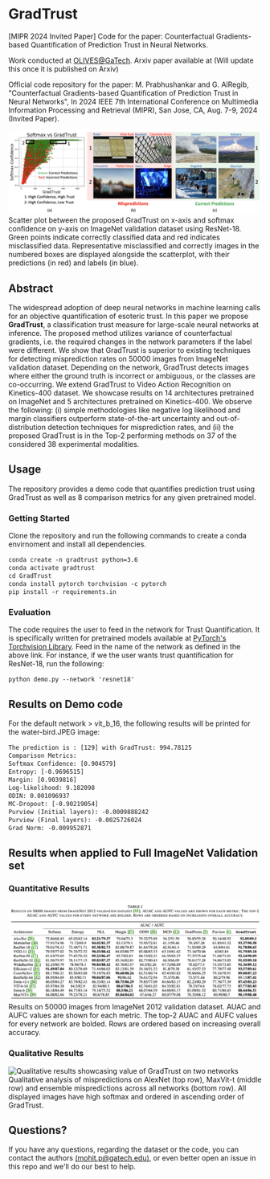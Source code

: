 # GradTrust
[MIPR 2024 Invited Paper] Code for the paper: Counterfactual Gradients-based Quantification of Prediction Trust in Neural Networks.

Work conducted at [OLIVES@GaTech](https://alregib.ece.gatech.edu). Arxiv paper available at (Will update this once it is published on Arxiv)

Official code repository for the paper: M. Prabhushankar and G. AlRegib, "Counterfactual Gradients-based Quantification of Prediction Trust in Neural Networks", In 2024 IEEE 7th International Conference on Multimedia Information Processing and Retrieval (MIPR), San Jose, CA, Aug. 7-9, 2024 (Invited Paper).

![Concept image showcasing value of GradTrust over Softmax](figs/Concept.png)
Scatter plot between the proposed GradTrust on x-axis and softmax confidence on y-axis on ImageNet validation dataset using ResNet-18. Green points indicate correctly classified data and red indicates misclassified data. Representative misclassified and correctly images in the numbered boxes are displayed alongside the scatterplot, with their predictions (in red) and labels (in blue).

## Abstract
The widespread adoption of deep neural networks in machine learning calls for an objective quantification of esoteric trust. In this paper we propose **GradTrust**, a classification trust measure for large-scale neural networks at inference. The proposed method utilizes variance of counterfactual gradients, i.e. the required changes in the network parameters if the label were different. We show that GradTrust is superior to existing techniques for detecting misprediction rates on 50000 images from ImageNet validation dataset. Depending on the network, GradTrust detects images where either the ground truth is incorrect or ambiguous, or the classes are co-occurring. We extend GradTrust to Video Action Recognition on Kinetics-400 dataset. We showcase results on 14 architectures pretrained on ImageNet and 5 architectures pretrained on Kinetics-400. We observe the following: (i) simple methodologies like negative log likelihood and margin classifiers outperform state-of-the-art uncertainty and out-of-distribution detection techniques for misprediction rates, and (ii) the proposed GradTrust is in the Top-2 performing methods on 37 of the considered 38 experimental modalities.

## Usage
The repository provides a demo code that quantifies prediction trust using GradTrust as well as 8 comparison metrics for any given pretrained model.

### Getting Started
Clone the repository and run the following commands to create a conda envirnoment and install all dependencies.
```
conda create -n gradtrust python=3.6
conda activate gradtrust
cd GradTrust
conda install pytorch torchvision -c pytorch
pip install -r requirements.in
```

### Evaluation
The code requires the user to feed in the network for Trust Quantification. It is specifically written for pretrained models available at [PyTorch's Torchvision Library](https://pytorch.org/vision/stable/models.html). Feed in the name of the network as defined in the above link. For instance, if we the user wants trust quantification for ResNet-18, run the following:

```
python demo.py --network 'resnet18'
```

## Results on Demo code

For the default network > vit_b_16, the following results will be printed for the water-bird.JPEG image:
```
The prediction is : [129] with GradTrust: 994.78125
Comparison Metrics:
Softmax Confidence: [0.904579]
Entropy: [-0.9696515]
Margin: [0.9039816]
Log-likelihood: 9.182098
ODIN: 0.001096937
MC-Dropout: [-0.90219054]
Purview (Initial layers): -0.0009888242
Purview (Final layers): -0.0025726024
Grad Norm: -0.009952871
```
## Results when applied to Full ImageNet Validation set
### Quantitative Results
![Quantitative results showcasing value of GradTrust across 14 networks](figs/Quantitative.png)
Results on 50000 images from ImageNet 2012 validation dataset. AUAC and AUFC values are shown for each metric. The top-2 AUAC and AUFC values for every network are bolded. Rows are ordered based on increasing overall accuracy.

### Qualitative Results
![Qualitative results showcasing value of GradTrust on two networks](figs/Qualitative.png)
Qualitative analysis of mispredictions on AlexNet (top row), MaxVit-t (middle row) and ensemble mispredictions across all networks (bottom row). All displayed images have high softmax and ordered in ascending order of GradTrust.

## Questions?

If you have any questions, regarding the dataset or the code, you can contact the authors [(mohit.p@gatech.edu)](mohit.p@gatech.edu), or even better open an issue in this repo and we'll do our best to help.
